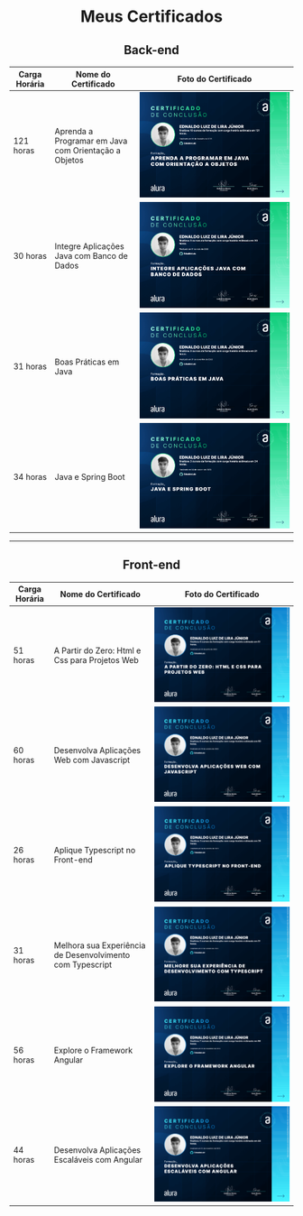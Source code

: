 <div align=center>
    <h1>Meus Certificados</h1>
</div>

<div align=center>
    <h2>Back-end</h2>
</div>

<table>
    <thead>
        <tr>
            <th>Carga Horária</th>
            <th>Nome do Certificado</th>
            <th>Foto do Certificado</th>
        </tr>
    </thead>
    <tbody>
        <tr>
            <td>121 horas</td>
            <td>Aprenda a Programar em Java com Orientação a Objetos</td>
            <td><img src="imgs/certificado-OO-java.png" alt="Certificado 1"></td>
        </tr>
        <tr>
            <td>30 horas</td>
            <td>Integre Aplicações Java com Banco de Dados</td>
            <td><img src="imgs/certificado-java-jdbc-jpa.png" alt="Certificado 2"></td>
        </tr>
        <tr>
            <td>31 horas</td>
            <td>Boas Práticas em Java</td>
            <td><img src="imgs/certificado-java-solid.png" alt="Certificado 2"></td>
        </tr>
        <tr>
            <td>34 horas</td>
            <td>Java e Spring Boot</td>
            <td><img src="imgs/certificado-java-spring-boot.png" alt="Certificado 2"></td>
        </tr>
    </tbody>
</table>

---

<div align=center>
    <h2>Front-end</h2>
</div>

<table>
    <thead>
        <tr>
            <th>Carga Horária</th>
            <th>Nome do Certificado</th>
            <th>Foto do Certificado</th>
        </tr>
    </thead>
    <tbody>
        <tr>
            <td>51 horas</td>
            <td>A Partir do Zero: Html e Css para Projetos Web</td>
            <td><img src="imgs/certificado-html-css.png" alt="Certificado 2"></td>
        </tr>
        <tr>
            <td>60 horas</td>
            <td>Desenvolva Aplicações Web com Javascript</td>
            <td><img src="imgs/certificado-js-web.png" alt="Certificado 2"></td>
        </tr>
        <tr>
            <td>26 horas</td>
            <td>Aplique Typescript no Front-end</td>
            <td><img src="imgs/certificado-ts-2.png" alt="Certificado 2"></td>
        </tr>
        <tr>
            <td>31 horas</td>
            <td>Melhora sua Experiência de Desenvolvimento com Typescript</td>
            <td><img src="imgs/certificado-ts-1.png" alt="Certificado 2"></td>
        </tr>
        <tr>
            <td>56 horas</td>
            <td>Explore o Framework Angular</td>
            <td><img src="imgs/certificado-angular-1.png" alt="Certificado 2"></td>
        </tr>
        <tr>
            <td>44 horas</td>
            <td>Desenvolva Aplicações Escaláveis com Angular</td>
            <td><img src="imgs/certificado-angular-2.png" alt="Certificado 2"></td>
        </tr>
    </tbody>
</table>